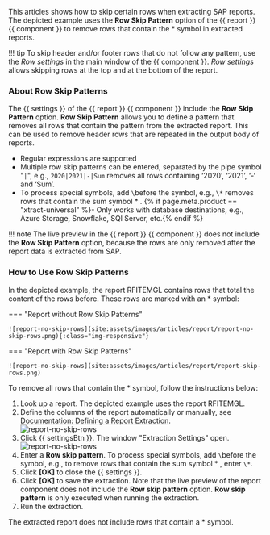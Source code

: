 
This articles shows how to skip certain rows when extracting SAP reports.<br>
The depicted example uses the **Row Skip Pattern** option of the {{ report }} {{ component }} to remove rows that contain the * symbol in extracted reports.

!!! tip
	To skip header and/or footer rows that do not follow any pattern, use the *Row settings* in the main window of the {{ component }}.
	*Row settings* allows skipping rows at the top and at the bottom of the report.

### About Row Skip Patterns

The {{ settings }} of the {{ report }} {{ component }} include the **Row Skip Pattern** option.
**Row Skip Pattern** allows you to define a pattern that removes all rows that contain the pattern from the extracted report.
This can be used to remove header rows that are repeated in the output body of reports.

- Regular expressions are supported
- Multiple row skip patterns can be entered, separated by the pipe symbol "`|`", e.g., `2020|2021|-|Sum` removes all rows containing ‘2020’, ‘2021’, ‘-‘ and ‘Sum’.
- To process special symbols, add `\`before the symbol, e.g., `\*` removes rows that contain the sum symbol * .
{% if page.meta.product == "xtract-universal" %}- Only works with database destinations, e.g., Azure Storage, Snowflake, SQl Server, etc.{% endif %}

!!! note
	The live preview in the {{ report }} {{ component }} does not include the **Row Skip Pattern** option, because the rows are only removed after the report data is extracted from SAP. 

### How to Use Row Skip Patterns

In the depicted example, the report RFITEMGL contains rows that total the content of the rows before. 
These rows are marked with an * symbol: <br>

=== "Report without Row Skip Patterns"
	
	![report-no-skip-rows](site:assets/images/articles/report/report-no-skip-rows.png){:class="img-responsive"}

=== "Report with Row Skip Patterns"	
	
	![report-no-skip-rows](site:assets/images/articles/report/report-skip-rows.png)

To remove all rows that contain the * symbol, follow the instructions below:

1. Look up a report. The depicted example uses the report RFITEMGL. 
2. Define the columns of the report automatically or manually, see [Documentation: Defining a Report Extraction](https://help.theobald-software.com/en/xtract-universal/abap-reports/report-extraction-define). <br>
![report-no-skip-rows](site:assets/images/articles/report/report-skip-rows-preview.png)
3. Click {{ settingsBtn }}. The window "Extraction Settings" open.<br>
![report-no-skip-rows](site:assets/images/articles/report/report-skip-rows-settings.png)
4. Enter a **Row skip pattern**. To process special symbols, add `\`before the symbol, e.g., to remove rows that contain the sum symbol * , enter `\*`. 
5. Click **[OK]** to close the {{ settings }}. 
5. Click **[OK]** to save the extraction. Note that the live preview of the report component does not include the **Row skip pattern** option. 
**Row skip pattern** is only executed when running the extraction.
6. Run the extraction. 

The extracted report does not include rows that contain a * symbol.
